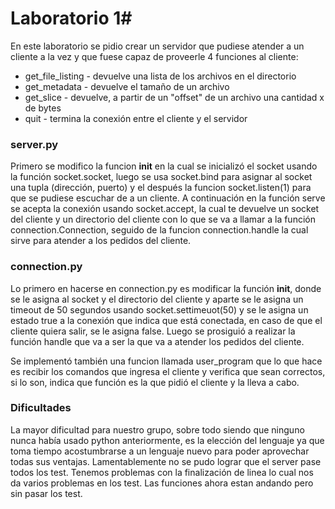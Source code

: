 # Laboratorio 1#
En este laboratorio se pidio crear un servidor que pudiese atender a un cliente a la vez y que fuese capaz de proveerle 4 funciones al cliente:

* get_file_listing - devuelve una lista de los archivos en el directorio
* get_metadata - devuelve el tamaño de un archivo
* get_slice - devuelve, a partir de un "offset" de un archivo una cantidad x de bytes
* quit - termina la conexión entre el cliente y el servidor

### server.py ###


Primero se modifico la funcion __init__ en la cual se inicializó el socket usando la función socket.socket, luego se usa socket.bind para asignar al socket una tupla (dirección, puerto) y el después la funcion socket.listen(1) para que se pudiese escuchar de a un cliente.
A continuación en la función serve se acepta la conexión usando socket.accept, la cual te devuelve un socket del cliente y un directorio del cliente con lo que se va a llamar a la función connection.Connection, seguido de la funcion connection.handle la cual sirve para atender a los pedidos del cliente.

### connection.py ###
Lo primero en hacerse en connection.py es modificar la función __init__, donde se le asigna al socket y el directorio del cliente y aparte se le asigna un timeout de 50 segundos usando socket.settimeuot(50) y se le asigna un estado true a la conexión que indica que está conectada, en caso de que el cliente quiera salir, se le asigna false.
Luego se prosiguió a realizar la función handle que va a ser la que va a atender los pedidos del cliente.

Se implementó también una funcion llamada user_program que lo que hace es recibir los comandos que ingresa el cliente y verifica que sean correctos, si lo son, indica que función es la que pidió el cliente y la lleva a cabo.

### Dificultades ###
La mayor dificultad para nuestro grupo, sobre todo siendo que ninguno nunca había usado python anteriormente, es la elección del lenguaje ya que toma tiempo acostumbrarse a un lenguaje nuevo para poder aprovechar todas sus ventajas. Lamentablemente no se pudo lograr que el server pase todos los test. Tenemos problemas con la finalización de linea lo cual nos da varios problemas en los test. Las funciones ahora estan andando pero sin pasar los test.
